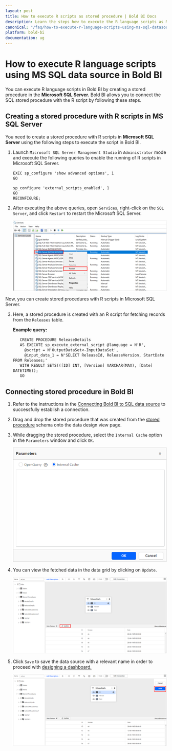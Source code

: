 ```yaml
---
layout: post
title: How to execute R scripts as stored procedure | Bold BI Docs
description: Learn the steps how to execute the R language scripts as Microsoft SQL stored procedure in Bold BI in embedded mode of Web designer.
canonical: "/faq/how-to-execute-r-language-scripts-using-ms-sql-datasource-in-bold-bi/"
platform: bold-bi
documentation: ug
---
```


# How to execute R language scripts using MS SQL data source in Bold BI

You can execute R language scripts in Bold BI by creating a stored procedure in the **Microsoft SQL Server.** Bold BI allows you to connect the SQL stored procedure with the R script by following these steps.

## Creating a stored procedure with R scripts in MS SQL Server

You need to create a stored procedure with R scripts in **Microsoft SQL Server** using the following steps to execute the script in Bold BI.

1.	Launch `Microsoft SQL Server Management Studio` in `Administrator` mode and execute the following queries to enable the running of R scripts in Microsoft SQL Server.

        EXEC sp_configure 'show advanced options', 1
        GO
	<!-- -->
        sp_configure 'external_scripts_enabled', 1
        GO
        RECONFIGURE;
		
2.  After executing the above queries, open `Services`, right-click on the `SQL Server`, and click `Restart` to restart the Microsoft SQL Server.

    ![Restart SQL server](/static/assets/faq/images/restart-sql-server.png#max-width=100%)

Now, you can create stored procedures with R scripts in Microsoft SQL Server.

3.	Here, a stored procedure is created with an R script for fetching records from the `Releases` table.

      **Example query:**
    
	       CREATE PROCEDURE ReleaseDetails
           AS EXECUTE sp_execute_external_script @language = N'R',
             @script = N'OutputDataSet<-InputDataSet',
             @input_data_1 = N'SELECT ReleaseId, ReleaseVersion, StartDate FROM Releases;'
           WITH RESULT SETS(([ID] INT, [Version] VARCHAR(MAX), [Date] DATETIME));
           GO

## Connecting stored procedure in Bold BI

1.	Refer to the instructions in the [Connecting Bold BI to SQL data source](/working-with-data-sources/data-connectors/sql-data-source/#connecting-bold-bi-to-microsoft-sql-server-data-source) to successfully establish a connection.

2.	Drag and drop the stored procedure that was created from the [stored procedure](/working-with-data-sources/data-connectors/sql-data-source/#connecting-to-stored-procedure-in-sql-server-database) schema onto the data design view page.

3.	While dragging the stored procedure, select the `Internal Cache` option in the `Parameters` window and click `OK.`

    ![Internal cache option](/static/assets/faq/images/internal-cache.png#max-width=65%)

4.	You can view the fetched data in the data grid by clicking on `Update`.

    ![Update option](/static/assets/faq/images/update-R-records.png#max-width=100%)

5.	Click `Save` to save the data source with a relevant name in order to proceed with [designing a dashboard.](/working-with-dashboards/)

    ![Save option](/static/assets/faq/images/save-option-r.png#max-width=100%)
